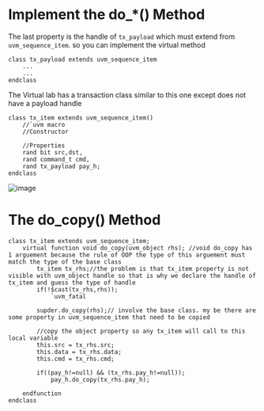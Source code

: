 # Implement the do_*() Method

The last property is the handle of `tx_payload` which must extend from `uvm_sequence_item`. so you can implement the virtual method 

```
class tx_payload extends uvm_sequence_item
    ...
    ...
endclass
```

The Virtual lab has a transaction class similar to this one except does not have a payload handle

```
class tx_item extends uvm_sequence_item()
    //`uvm macro
    //Constructor

    //Properties
    rand bit src,dst,
    rand command_t cmd,
    rand tx_payload pay_h; 
endclass
```

![image](https://user-images.githubusercontent.com/81433387/183269880-046a2b0c-dc5f-498f-8fe9-fb6ca7cf6323.png)

# The do_copy() Method
```
class tx_item extends uvm_sequence_item;
    virtual function void do_copy(uvm_object rhs); //void do_copy has 1 arguement because the rule of OOP the type of this arguement must match the type of the base class
        tx_item tx_rhs;//the problem is that tx_item property is not visible with uvm_object handle so that is why we declare the handle of tx_item and guess the type of handle
        if(!$cast(tx_rhs,rhs));
            `uvm_fatal

        supder.do_copy(rhs);// involve the base class. my be there are some property in uvm_sequence_item that need to be copied 

        //copy the object property so any tx_item will call to this local variable
        this.src = tx_rhs.src;
        this.data = tx_rhs.data;
        this.cmd = tx_rhs.cmd;

        if((pay_h!=null) && (tx_rhs.pay_h!=null));
            pay_h.do_copy(tx_rhs.pay_h);

    endfunction 
endclass
```

# 
